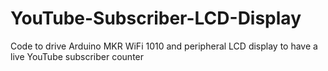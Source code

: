 # YouTube-Subscriber-LCD-Display
Code to drive Arduino MKR WiFi 1010 and peripheral LCD display to have a live YouTube subscriber counter
